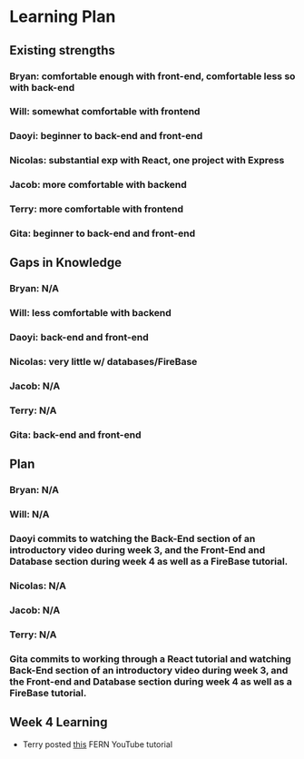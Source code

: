# Learning Plan
## Existing strengths
### Bryan: comfortable enough with front-end, comfortable less so with back-end
### Will: somewhat comfortable with frontend
### Daoyi: beginner to back-end and front-end
### Nicolas: substantial exp with React, one project with Express
### Jacob: more comfortable with backend
### Terry: more comfortable with frontend
### Gita: beginner to back-end and front-end

## Gaps in Knowledge
### Bryan: N/A
### Will: less comfortable with backend
### Daoyi: back-end and front-end
### Nicolas: very little w/ databases/FireBase
### Jacob: N/A
### Terry: N/A
### Gita: back-end and front-end

## Plan
### Bryan: N/A
### Will: N/A
### Daoyi commits to watching the Back-End section of an introductory video during week 3, and the Front-End and Database section during week 4 as well as a FireBase tutorial.
### Nicolas: N/A
### Jacob: N/A
### Terry: N/A
### Gita commits to working through a React tutorial and watching Back-End section of an introductory video during week 3, and the Front-end and Database section during week 4 as well as a FireBase tutorial.

## Week 4 Learning

- Terry posted [this](https://ucsb-148-w23.slack.com/archives/C04LD26GB0B/p1675384232630679) FERN YouTube tutorial

